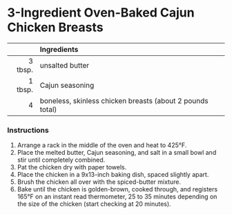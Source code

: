 # 3-Ingredient Oven-Baked Cajun Chicken Breasts

|  | Ingredients |
|-------:|:---------|
| 3 tbsp. | unsalted butter | 
| 1 tbsp. | Cajun seasoning |
| 4 | boneless, skinless chicken breasts (about 2 pounds total) |

### Instructions
1. Arrange a rack in the middle of the oven and heat to 425°F.
1. Place the melted butter, Cajun seasoning, and salt in a small bowl and stir until completely combined.
1. Pat the chicken dry with paper towels. 
1. Place the chicken in a 9x13-inch baking dish, spaced slightly apart.
1. Brush the chicken all over with the spiced-butter mixture.
1. Bake until the chicken is golden-brown, cooked through, and registers 165°F on an instant read thermometer, 25 to 35 minutes depending on the size of the chicken (start checking at 20 minutes).
